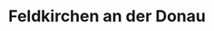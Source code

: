 ---
title: Feldkirchen an der Donau
url: /feldkirchen-an-der-donau/
latitude: 48.347
longitude: 14.053
---